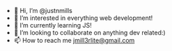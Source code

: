- 👋 Hi, I’m @justnmills
- 👀 I’m interested in everything web development!
- 🌱 I’m currently learning JS!
- 💞️ I’m looking to collaborate on anything dev related:)
- 📫 How to reach me jmill3rlite@gmail.com
